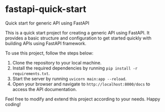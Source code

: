 # fastapi-quick-start

Quick start for generic API using FastAPI

This is a quick start project for creating a generic API using FastAPI. It provides a basic structure and configuration to get started quickly with building APIs using FastAPI framework.

To use this project, follow the steps below:

1. Clone the repository to your local machine.
2. Install the required dependencies by running `pip install -r requirements.txt`.
3. Start the server by running `uvicorn main:app --reload`.
4. Open your browser and navigate to `http://localhost:8000/docs` to access the API documentation.

Feel free to modify and extend this project according to your needs. Happy coding!
